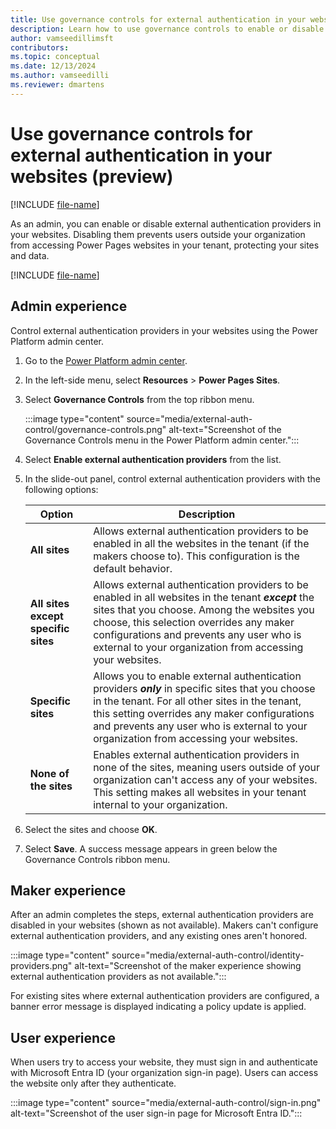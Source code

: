 ```yaml
---
title: Use governance controls for external authentication in your websites (preview)
description: Learn how to use governance controls to enable or disable external authentication providers in your Power Pages websites.
author: vamseedillimsft
contributors:
ms.topic: conceptual
ms.date: 12/13/2024
ms.author: vamseedilli
ms.reviewer: dmartens
---
```


# Use governance controls for external authentication in your websites (preview)

[!INCLUDE [file-name](~/../shared-content/shared/preview-includes/preview-banner.md)]

As an admin, you can enable or disable external authentication providers in your websites. Disabling them prevents users outside your organization from accessing Power Pages websites in your tenant, protecting your sites and data.

[!INCLUDE [file-name](~/../shared-content/shared/preview-includes/preview-note-pp.md)]

## Admin experience

Control external authentication providers in your websites using the Power Platform admin center.

1. Go to the [Power Platform admin center](https://aka.ms/ppac).
1. In the left-side menu, select **Resources** > **Power Pages Sites**.
1. Select **Governance Controls** from the top ribbon menu.

    :::image type="content" source="media/external-auth-control/governance-controls.png" alt-text="Screenshot of the Governance Controls menu in the Power Platform admin center.":::

1. Select **Enable external authentication providers** from the list.
1. In the slide-out panel, control external authentication providers with the following options:

   | **Option** | **Description** |
   |----|----|
   | **All sites** | Allows external authentication providers to be enabled in all the websites in the tenant (if the makers choose to). This configuration is the default behavior. |
   | **All sites except specific sites** | Allows external authentication providers to be enabled in all websites in the tenant ***except*** the sites that you choose. Among the websites you choose, this selection overrides any maker configurations and prevents any user who is external to your organization from accessing your websites. |
   | **Specific sites** | Allows you to enable external authentication providers ***only*** in specific sites that you choose in the tenant. For all other sites in the tenant, this setting overrides any maker configurations and prevents any user who is external to your organization from accessing your websites. |
   | **None of the sites** | Enables external authentication providers in none of the sites, meaning users outside of your organization can't access any of your websites. This setting makes all websites in your tenant internal to your organization. |

1. Select the sites and choose **OK**.
1. Select **Save**. A success message appears in green below the Governance Controls ribbon menu.

## Maker experience

After an admin completes the steps, external authentication providers are disabled in your websites (shown as not available). Makers can't configure external authentication providers, and any existing ones aren't honored.

:::image type="content" source="media/external-auth-control/identity-providers.png" alt-text="Screenshot of the maker experience showing external authentication providers as not available.":::

For existing sites where external authentication providers are configured, a banner error message is displayed indicating a policy update is applied.

## User experience

When users try to access your website, they must sign in and authenticate with Microsoft Entra ID (your organization sign-in page). Users can access the website only after they authenticate.

:::image type="content" source="media/external-auth-control/sign-in.png" alt-text="Screenshot of the user sign-in page for Microsoft Entra ID.":::
